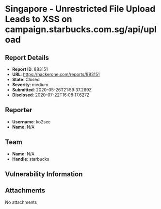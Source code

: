 # Singapore - Unrestricted File Upload Leads to XSS on campaign.starbucks.com.sg/api/upload

## Report Details
- **Report ID**: 883151
- **URL**: https://hackerone.com/reports/883151
- **State**: Closed
- **Severity**: medium
- **Submitted**: 2020-05-26T21:59:37.269Z
- **Disclosed**: 2020-07-22T16:08:17.627Z

## Reporter
- **Username**: ko2sec
- **Name**: N/A

## Team
- **Name**: N/A
- **Handle**: starbucks

## Vulnerability Information


## Attachments
No attachments
